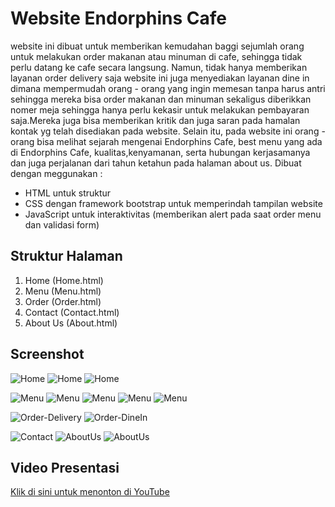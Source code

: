 # Website Endorphins Cafe 
website ini dibuat untuk memberikan kemudahan baggi sejumlah orang untuk melakukan order makanan atau minuman di cafe, sehingga tidak perlu datang ke cafe secara langsung. Namun, tidak hanya memberikan layanan order delivery saja website ini juga menyediakan layanan dine in dimana mempermudah orang - orang yang ingin memesan tanpa harus antri sehingga mereka bisa order makanan dan minuman sekaligus diberikkan nomer meja sehingga hanya perlu kekasir untuk melakukan pembayaran saja.Mereka juga bisa memberikan kritik dan juga saran pada hamalan kontak yg telah disediakan pada website. Selain itu, pada website ini orang - orang bisa melihat sejarah mengenai Endorphins Cafe, best menu yang ada di Endorphins Cafe, kualitas,kenyamanan, serta hubungan kerjasamanya dan juga perjalanan dari tahun ketahun pada halaman about us.
Dibuat dengan meggunakan :
- HTML untuk struktur
- CSS dengan framework bootstrap untuk memperindah tampilan website 
- JavaScript untuk interaktivitas (memberikan alert pada saat order menu dan validasi form)

## Struktur Halaman 
1. Home (Home.html)
2. Menu (Menu.html)
3. Order (Order.html)
4. Contact (Contact.html)
5. About Us (About.html)

## Screenshot
![Home](img-hasil-web/Screenshot%2025-10-19%201312.png)
![Home](img-hasil-web/Screenshot%2025-10-19%201330.png)
![Home](img-hasil-web/Screenshot%2025-10-19%201344.png)

![Menu](img-hasil-web/Screenshot%2025-10-19%202212.png)
![Menu](img-hasil-web/Screenshot%2025-10-19%202232.png)
![Menu](img-hasil-web/Screenshot%2025-10-19%202253.png)
![Menu](img-hasil-web/Screenshot%2025-10-19%202311.png)
![Menu](img-hasil-web/Screenshot%2025-10-19%202325.png)

![Order-Delivery](img-hasil-web/Screenshot%2025-10-19%202800.png)
![Order-DineIn](img-hasil-web/Screenshot%2025-10-19%202815.png)

![Contact](img-hasil-web/Screenshot%2025-10-19%202953.png)
![AboutUs](img-hasil-web/Screenshot%2025-10-19%203008.png)
![AboutUs](img-hasil-web/Screenshot%2025-10-19%203021.png)

## Video Presentasi
[Klik di sini untuk menonton di YouTube]()